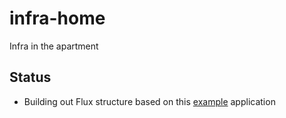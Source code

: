 # infra-home

Infra in the apartment

## Status

- Building out Flux structure based on this [example](https://github.com/fluxcd/flux2-kustomize-helm-example) application
